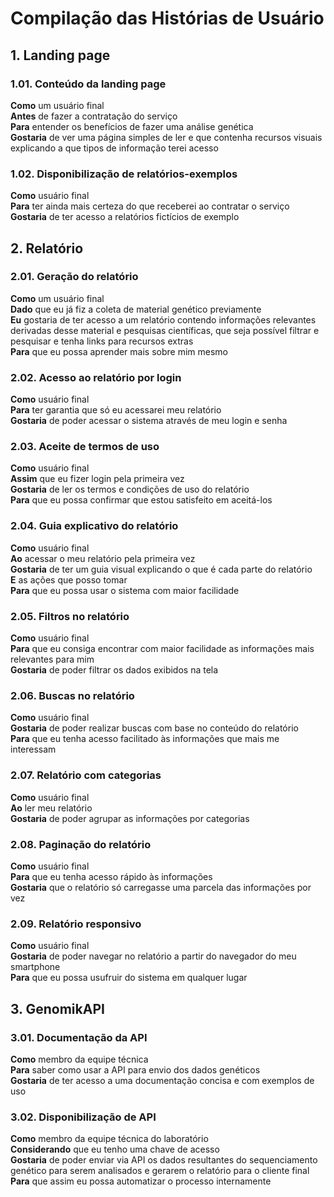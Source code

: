 # Compilação das Histórias de Usuário

## 1. Landing page

### 1.01. Conteúdo da landing page
**Como** um usuário final  
**Antes** de fazer a contratação do serviço  
**Para** entender os benefícios de fazer uma análise genética  
**Gostaria** de ver uma página simples de ler e que contenha recursos visuais explicando a que tipos de informação terei acesso

### 1.02. Disponibilização de relatórios-exemplos
**Como** usuário final  
**Para** ter ainda mais certeza do que receberei ao contratar o serviço  
**Gostaria** de ter acesso a relatórios fictícios de exemplo

## 2. Relatório

### 2.01. Geração do relatório
**Como** um usuário final  
**Dado** que eu já fiz a coleta de material genético previamente  
**Eu** gostaria de ter acesso a um relatório contendo informações relevantes derivadas desse material e pesquisas científicas, que seja possível filtrar e pesquisar e tenha links para recursos extras  
**Para** que eu possa aprender mais sobre mim mesmo

### 2.02. Acesso ao relatório por login
**Como** usuário final  
**Para** ter garantia que só eu acessarei meu relatório  
**Gostaria** de poder acessar o sistema através de meu login e senha

### 2.03. Aceite de termos de uso
**Como** usuário final  
**Assim** que eu fizer login pela primeira vez  
**Gostaria** de ler os termos e condições de uso do relatório  
**Para** que eu possa confirmar que estou satisfeito em aceitá-los

### 2.04. Guia explicativo do relatório
**Como** usuário final  
**Ao** acessar o meu relatório pela primeira vez  
**Gostaria** de ter um guia visual explicando o que é cada parte do relatório  
**E** as ações que posso tomar  
**Para** que eu possa usar o sistema com maior facilidade

### 2.05. Filtros no relatório
**Como** usuário final  
**Para** que eu consiga encontrar com maior facilidade as informações mais relevantes para mim  
**Gostaria** de poder filtrar os dados exibidos na tela

### 2.06. Buscas no relatório
**Como** usuário final  
**Gostaria** de poder realizar buscas com base no conteúdo do relatório  
**Para** que eu tenha acesso facilitado às informações que mais me interessam

### 2.07. Relatório com categorias
**Como** usuário final  
**Ao** ler meu relatório  
**Gostaria** de poder agrupar as informações por categorias

### 2.08. Paginação do relatório
**Como** usuário final  
**Para** que eu tenha acesso rápido às informações  
**Gostaria** que o relatório só carregasse uma parcela das informações por vez

### 2.09. Relatório responsivo
**Como** usuário final  
**Gostaria** de poder navegar no relatório a partir do navegador do meu smartphone  
**Para** que eu possa usufruir do sistema em qualquer lugar

## 3. GenomikAPI

### 3.01. Documentação da API
**Como** membro da equipe técnica  
**Para** saber como usar a API para envio dos dados genéticos  
**Gostaria** de ter acesso a uma documentação concisa e com exemplos de uso

### 3.02. Disponibilização de API
**Como** membro da equipe técnica do laboratório  
**Considerando** que eu tenho uma chave de acesso  
**Gostaria** de poder enviar via API os dados resultantes do sequenciamento genético para serem analisados e gerarem o relatório para o cliente final  
**Para** que assim eu possa automatizar o processo internamente